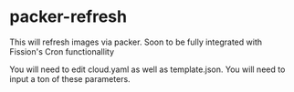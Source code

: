 # packer-refresh
This will refresh images via packer. Soon to be fully integrated with Fission's Cron functionallity

You will need to edit cloud.yaml as well as template.json.  You will need to input a ton of these parameters.

